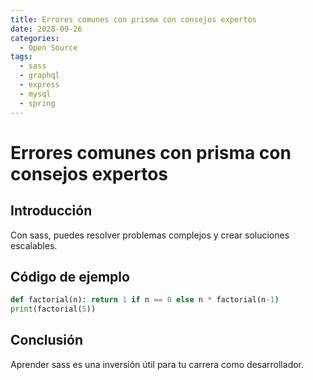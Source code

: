 ```yaml
---
title: Errores comunes con prisma con consejos expertos
date: 2028-09-26
categories:
  - Open Source
tags:
  - sass
  - graphql
  - express
  - mysql
  - spring
---
```


# Errores comunes con prisma con consejos expertos

## Introducción

Con sass, puedes resolver problemas complejos y crear soluciones escalables.

## Código de ejemplo

```python
def factorial(n): return 1 if n == 0 else n * factorial(n-1)
print(factorial(5))
```

## Conclusión

Aprender sass es una inversión útil para tu carrera como desarrollador.